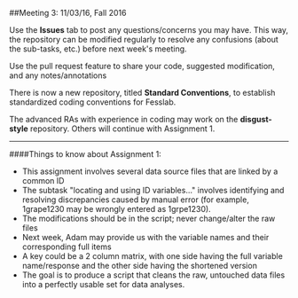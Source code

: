 ##Meeting 3: 11/03/16, Fall 2016

Use the **Issues** tab to post any questions/concerns you may have. This way, the repository can be modified regularly to resolve any confusions (about the sub-tasks, etc.) before next week's meeting. 

Use the pull request feature to share your code, suggested modification, and any notes/annotations

There is now a new repository, titled **Standard Conventions**, to establish standardized coding conventions for Fesslab. 

The advanced RAs with experience in coding may work on the  **disgust-style** repository. Others will continue with Assignment 1. 

----

####Things to know about Assignment 1: 
* This assignment involves several data source files that are linked by a common ID
* The subtask "locating and using ID variables..." involves identifying and resolving discrepancies caused by manual error (for example, 1grape1230 may be wrongly entered as 1grpe1230). 
* The modifications should be in the script; never change/alter the raw files
* Next week, Adam may provide us with the variable names and their corresponding full items 
* A key could be a 2 column matrix, with one side having the full variable name/response and the other side having the shortened version
* The goal is to produce a script that cleans the raw, untouched data files into a perfectly usable set for data analyses. 
